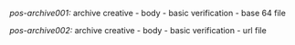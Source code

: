 *pos-archive001:* archive creative - 
    body - basic verification - base 64 file

*pos-archive002:* archive creative - 
    body - basic verification - url file